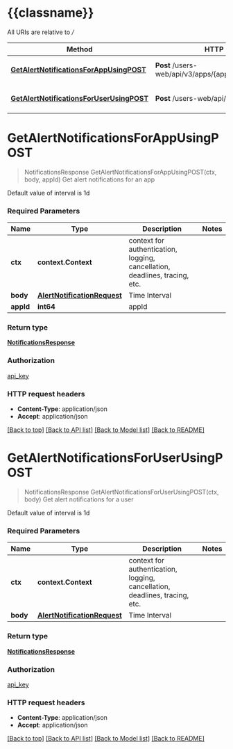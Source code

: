 # {{classname}}

All URIs are relative to */*

| Method                                                                                                      | HTTP request                                                 | Description                        |
| ----------------------------------------------------------------------------------------------------------- | ------------------------------------------------------------ | ---------------------------------- |
| [**GetAlertNotificationsForAppUsingPOST**](AlertNotificationsApi.md#GetAlertNotificationsForAppUsingPOST)   | **Post** /users-web/api/v3/apps/{appId}/notifications/alerts | Get alert notifications for an app |
| [**GetAlertNotificationsForUserUsingPOST**](AlertNotificationsApi.md#GetAlertNotificationsForUserUsingPOST) | **Post** /users-web/api/v3/notifications/alerts              | Get alert notifications for a user |

# **GetAlertNotificationsForAppUsingPOST**

> NotificationsResponse GetAlertNotificationsForAppUsingPOST(ctx, body, appId)
Get alert notifications for an app

Default value of interval is 1d

### Required Parameters

| Name      | Type                                                        | Description                                                                 | Notes |
| --------- | ----------------------------------------------------------- | --------------------------------------------------------------------------- | ----- |
| **ctx**   | **context.Context**                                         | context for authentication, logging, cancellation, deadlines, tracing, etc. |
| **body**  | [**AlertNotificationRequest**](AlertNotificationRequest.md) | Time Interval                                                               |
| **appId** | **int64**                                                   | appId                                                                       |

### Return type

[**NotificationsResponse**](NotificationsResponse.md)

### Authorization

[api_key](../README.md#api_key)

### HTTP request headers

- **Content-Type**: application/json
- **Accept**: application/json

[[Back to top]](#) [[Back to API list]](../README.md#documentation-for-api-endpoints) [[Back to Model list]](../README.md#documentation-for-models) [[Back to README]](../README.md)

# **GetAlertNotificationsForUserUsingPOST**

> NotificationsResponse GetAlertNotificationsForUserUsingPOST(ctx, body)
Get alert notifications for a user

Default value of interval is 1d

### Required Parameters

| Name     | Type                                                        | Description                                                                 | Notes |
| -------- | ----------------------------------------------------------- | --------------------------------------------------------------------------- | ----- |
| **ctx**  | **context.Context**                                         | context for authentication, logging, cancellation, deadlines, tracing, etc. |
| **body** | [**AlertNotificationRequest**](AlertNotificationRequest.md) | Time Interval                                                               |

### Return type

[**NotificationsResponse**](NotificationsResponse.md)

### Authorization

[api_key](../README.md#api_key)

### HTTP request headers

- **Content-Type**: application/json
- **Accept**: application/json

[[Back to top]](#) [[Back to API list]](../README.md#documentation-for-api-endpoints) [[Back to Model list]](../README.md#documentation-for-models) [[Back to README]](../README.md)
